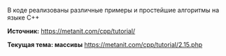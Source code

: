 В коде реализованы различные примеры и простейшие алгоритмы на языке C++

**Источник:**
https://metanit.com/cpp/tutorial/

**Текущая тема: массивы** 
https://metanit.com/cpp/tutorial/2.15.php
